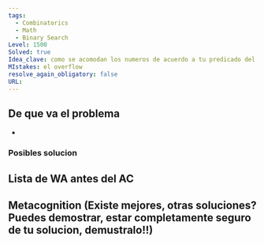 ```yaml
---
tags:
  - Combinatorics
  - Math
  - Binary Search
Level: 1500
Solved: true 
Idea_clave: como se acomodan los numeros de acuerdo a tu predicado del binary search, los verdaderos y falsos
MIstakes: el overflow
resolve_again_obligatory: false
URL: 
---
```


## De que va el problema

- 

### Posibles solucion


## Lista de WA antes del AC

## Metacognition (Existe mejores, otras soluciones? Puedes demostrar, estar completamente seguro de tu solucion, demustralo!!)

